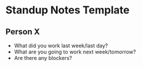 # Standup Notes Template

## Person X
- What did you work last week/last day?
- What are you going to work next week/tomorrow?
- Are there any blockers?
